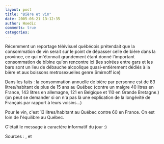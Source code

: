 ```yaml
---
layout: post
title: "Bière et vin"
date: 2005-06-21 13:12:35
author: Hoedic
comments: true
categories: 
---
```



Récemment un reportage télévisuel québécois prétendait que la consommation de vin serait sur le point de dépasser celle de bière dans la province, ce qui m'étonnait grandement étant donné l'important consommation de bibine qu'on rencontre ici (les soirées entre gars et les bars sont un lieu de débauche alcoolique quasi-entièrement dédiés à la bière et aux boissons metrosexuelles genre Smirnoff ice)

Dans les faits : la consommation annuelle de bière par personne est de 83 litres/habitant de plus de 15 ans au Québec (contre un maigre 40 litres en France, 143 litres en allemagne, 121 en Belgique et 110 en Grande Bretagne.) (on peut se demander si on n'a pas là une explication de la longévité de Français par rapport à leurs voisins...)

Pour le vin, c'est 13 litres/habitant au Québec contre 60 en France. On est loin de l'équilibre au Québec.

C'était le message à caractère informatif du jour :)

Sources : ,  et 